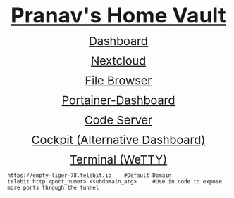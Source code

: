 <p style="text-align:center"><span style="font-size:48px"><u><strong>Pranav&#39;s Home Vault</strong></u></span></p>

<p style="text-align:center"><span style="font-size:26px"><a href="https://dash.empty-liger-78.telebit.io">Dashboard</a></span></p>

<p style="text-align:center"><span style="font-size:26px"><a href="https://nextcloud.empty-liger-78.telebit.io">Nextcloud</a></span></p>

<p style="text-align:center"><span style="font-size:26px"><a href="https://files.empty-liger-78.telebit.io">File Browser</a></span></p>

<p style="text-align:center"><span style="font-size:26px"><a href="https://portainer.empty-liger-78.telebit.io">Portainer-Dashboard</a></span></p>

<p style="text-align:center"><span style="font-size:26px"><a href="https://insiders.vscode.dev/tunnel/homevault">Code Server</a></span></p>

<p style="text-align:center"><span style="font-size:26px"><a href="https://cockpit.empty-liger-78.telebit.io">Cockpit (Alternative Dashboard)</a></span></p>

<p style="text-align:center"><span style="font-size:26px"><a href="terminal.empty-liger-78.telebit.io">Terminal (WeTTY)</a></span></p>

<pre>
<code class="language-bash">https://empty-liger-78.telebit.io    #Default Domain
telebit http &lt;port_numer&gt; &lt;subdomain_arg&gt;     #Use in code to expose more ports through the tunnel</code></pre>
